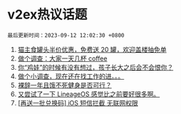 # v2ex热议话题

`最后更新时间：2023-09-12 12:02:30 +0800`

1. [猫主食罐头半价优惠，免费送 20 罐，欢迎盖楼抽免单](https://www.v2ex.com/t/972711)
1. [做个调查：大家一天几杯 coffee](https://www.v2ex.com/t/972754)
1. [你“鸡娃”的时候有没有想过，孩子长大之后会不会恨你？](https://www.v2ex.com/t/972714)
1. [做个小调查，现在还在找工作的进。。。](https://www.v2ex.com/t/972699)
1. [裸辞一年且饿不死健身是否可行？](https://www.v2ex.com/t/972802)
1. [又尝试了一下 LineageOS 感觉比之前要好很多啊。](https://www.v2ex.com/t/972781)
1. [[再送一批兑换码] iOS 短信拦截 无联网权限](https://www.v2ex.com/t/972892)

